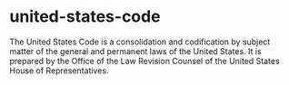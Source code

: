 # united-states-code
The United States Code is a consolidation and codification by subject matter of the general and permanent laws of the United States. It is prepared by the Office of the Law Revision Counsel of the United States House of Representatives.
